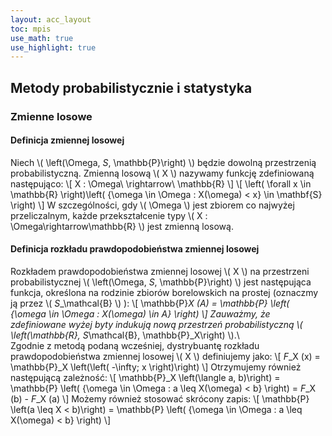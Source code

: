 ```yaml
---
layout: acc_layout
toc: mpis
use_math: true
use_highlight: true
---
```


Metody probabilistycznie i statystyka
---

### Zmienne losowe
#### Definicja zmiennej losowej
Niech \\( \left(\Omega, *S*, \mathbb{P}\right) \\) będzie dowolną przestrzenią probabilistyczną. Zmienną losową \\( X \\) nazywamy funkcję zdefiniowaną następująco:
\\[ X : \Omega\ \rightarrow\ \\mathbb{R} \\]
\\[ \left( \forall x \in \\mathbb{R} \right)\left( \{\omega \in \Omega : X(\omega) < x\} \in \mathbf{S} \right) \\]
W szczególności, gdy \\( \Omega \\) jest zbiorem co najwyżej przeliczalnym, każde przekształcenie typy \\( X : \Omega\rightarrow\\mathbb{R} \\) jest zmienną losową.

#### Definicja rozkładu prawdopodobieństwa zmiennej losowej
Rozkładem prawdopodobieństwa zmiennej losowej \\( X \\) na przestrzeni probabilistycznej \\( \left(\Omega, *S*, \mathbb{P}\right) \\) jest następująca funkcja, określona na rodzinie zbiorów borelowskich na prostej (oznaczmy ją przez \\( *S*_\mathcal{B} \\) ):
\\[ \mathbb{P}_X (A) = \mathbb{P} \left( \{\omega \in \Omega : X(\omega) \in A\} \right) \\]
Zauważmy, że zdefiniowane wyżej byty indukują nową przestrzeń probabilistyczną \\( \left(\\mathbb{R}, *S*_\mathcal{B}, \mathbb{P}_X\right) \\).\\\
Zgodnie z metodą podaną wcześniej, dystrybuantę rozkładu prawdopodobieństwa zmiennej losowej \\( X \\) definiujemy jako:
\\[ *F*_X (x) = \mathbb{P}_X \left(\left( -\infty; x \right)\right) \\]
Otrzymujemy również następującą zależność:
\\[ \mathbb{P}_X \left(\langle a, b)\right) = \mathbb{P} \left( \{\omega \in \Omega : a \leq X(\omega) < b\} \right) = *F*_X (b) - *F*_X (a) \\]
Możemy również stosować skrócony zapis:
\\[ \mathbb{P} \left(a \leq X < b)\right) = \mathbb{P} \left( \{\omega \in \Omega : a \leq X(\omega) < b\} \right) \\]
